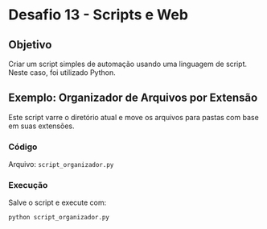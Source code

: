 # Desafio 13 - Scripts e Web

## Objetivo

Criar um script simples de automação usando uma linguagem de script. Neste caso, foi utilizado Python.

## Exemplo: Organizador de Arquivos por Extensão

Este script varre o diretório atual e move os arquivos para pastas com base em suas extensões.

### Código

Arquivo: `script_organizador.py`

### Execução

Salve o script e execute com:

```bash
python script_organizador.py
